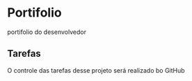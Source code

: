 # Portifolio
portifolio do desenvolvedor 

## Tarefas
O controle das tarefas desse projeto será realizado bo GitHub
